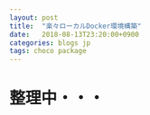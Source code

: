 ```yaml
---
layout: post
title:  "楽々ローカルDocker環境構築"
date:   2018-08-13T23:20:00+0900
categories: blogs jp
tags: choco package
---
```


# 整理中・・・
